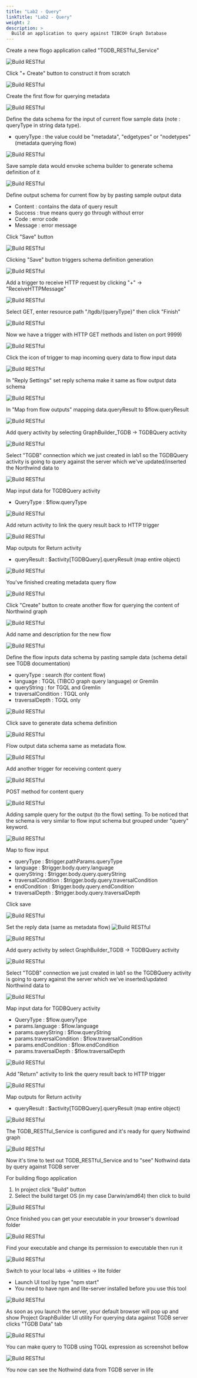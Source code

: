 ```yaml
---
title: "Lab2 - Query"
linkTitle: "Lab2 - Query"
weight: 2
description: >
  Build an application to query against TIBCO® Graph Database
---
```


Create a new flogo application called "TGDB_RESTful_Service"

![Build RESTful](RESTful01.png)

Click "+ Create" button to construct it from scratch

![Build RESTful](RESTful02.png)

Create the first flow for querying metadata

![Build RESTful](RESTful03.png)

Define the data schema for the input of current flow sample data (note : queryType in string data type). 
- queryType : the value could be "metadata", "edgetypes" or "nodetypes" (metadata querying flow) 

![Build RESTful](RESTful04.png)

Save sample data would envoke schema builder to generate schema definition of it

![Build RESTful](RESTful05.png)

Define output schema for current flow by by pasting sample output data
- Content : contains the data of query result
- Success : true means query go through without error
- Code : error code
- Message : error message

Click "Save" button

![Build RESTful](RESTful06.png)

Clicking "Save" button triggers schema definition generation

![Build RESTful](RESTful07.png)

Add a trigger to receive HTTP request by clicking "+" -> "ReceiveHTTPMessage"

![Build RESTful](RESTful07-5.png)

Select GET, enter resource path "/tgdb/{queryType}" then click "Finish"

![Build RESTful](RESTful09.png)

Now we have a trigger with HTTP GET methods and listen on port 9999)

![Build RESTful](RESTful08.png)

Click the icon of trigger to map incoming query data to flow input data 

![Build RESTful](RESTful10.png)

In "Reply Settings" set reply schema make it same as flow output data schema

![Build RESTful](RESTful11.png)

In "Map from flow outputs" mapping data.queryResult to  $flow.queryResult

![Build RESTful](RESTful12.png)

Add query activity by selecting GraphBuilder_TGDB -> TGDBQuery activity

![Build RESTful](RESTful13.png)

Select "TGDB" connection which we just created in lab1 so the TGDBQuery activity is going to query against the server which we've updated/inserted the Northwind data to 

![Build RESTful](RESTful14.png)

Map input data for TGDBQuery activity
- QueryType : $flow.queryType

![Build RESTful](RESTful15.png)

Add return activity to link the query result back to HTTP trigger

![Build RESTful](RESTful16.png)

Map outputs for Return activity 
- queryResult : $activity[TGDBQuery].queryResult (map entire object)

![Build RESTful](RESTful17.png)

You've finished creating metadata query flow

![Build RESTful](RESTful18.png)

Click "Create" button to create another flow for querying the content of Northwind graph

![Build RESTful](RESTful19.png)

Add name and description for the new flow

![Build RESTful](RESTful20.png)

Define the flow inputs data schema by pasting sample data (schema detail see TGDB documentation)
- queryType : search (for content flow) 
- language : TGQL (TIBCO graph query language) or Gremlin
- queryString : for TGQL and Gremlin
- traversalCondition : TGQL only
- traversalDepth : TGQL only

![Build RESTful](RESTful21.png)

Click save to generate data schema definition

![Build RESTful](RESTful22.png)

Flow output data schema same as metadata flow.

![Build RESTful](RESTful22-5.png)

Add another trigger for receiving content query

![Build RESTful](RESTful23.png)

POST method for content query 

![Build RESTful](RESTful24.png)

Adding sample query for the output (to the flow) setting. To be noticed that the schema is very similar to flow input schema but grouped under "query" keyword. 

![Build RESTful](RESTful25.png)

Map to flow input
- queryType : $trigger.pathParams.queryType
- language : $trigger.body.query.language
- queryString : $trigger.body.query.queryString
- traversalCondition : $trigger.body.query.traversalCondition
- endCondition : $trigger.body.query.endCondition
- traversalDepth : $trigger.body.query.traversalDepth

Click save

![Build RESTful](RESTful26.png)

Set the reply data (same as metadata flow)
![Build RESTful](RESTful26-5.png)

![Build RESTful](RESTful26-6.png)

Add query activity by select GraphBuilder_TGDB -> TGDBQuery activity

![Build RESTful](RESTful13.png)

Select "TGDB" connection we just created in lab1 so the TGDBQuery activity is going to query against the server which we've inserted/updated Northwind data to 

![Build RESTful](RESTful14.png)

Map input data for TGDBQuery activity
- QueryType : $flow.queryType
- params.language : $flow.language
- params.queryString : $flow.queryString
- params.traversalCondition : $flow.traversalCondition
- params.endCondition : $flow.endCondition
- params.traversalDepth : $flow.traversalDepth

![Build RESTful](RESTful27.png)

Add "Return" activity to link the query result back to HTTP trigger

![Build RESTful](RESTful16.png)

Map outputs for Return activity 
- queryResult : $activity[TGDBQuery].queryResult (map entire object)

![Build RESTful](RESTful17.png)

The TGDB_RESTful_Service is configured and it's ready for query Nothwind graph

![Build RESTful](RESTful28.png)

Now it's time to test out TGDB_RESTful_Service and to "see" Nothwind data by query against TGDB server

For building flogo application
1. In project click "Build" button
2. Select the build target OS (in my case Darwin/amd64) then click to build

![Build RESTful](BuildRESTful01.png) 

Once finished you can get your executable in your browser's download folder

![Build RESTful](BuildRESTful02.png)

Find your executable and change its permission to executable then run it

![Build RESTful](Launch_RESTfulService.png)

Switch to your local labs -> utilities -> lite folder 
- Launch UI tool by type "npm start"
- You need to have npm and lite-server installed before you use this tool

![Build RESTful](Launch_Lite_Server.png)

As soon as you launch the server, your default browser will pop up and show Project GraphBuilder UI utility
For querying data against TGDB server clicks "TGDB Data" tab

![Build RESTful](Launch_UI_01.png)

You can make query to TGDB using TGQL expression as screenshot bellow 

![Build RESTful](Launch_UI_02.png)

You now can see the Nothwind data from TGDB server in life